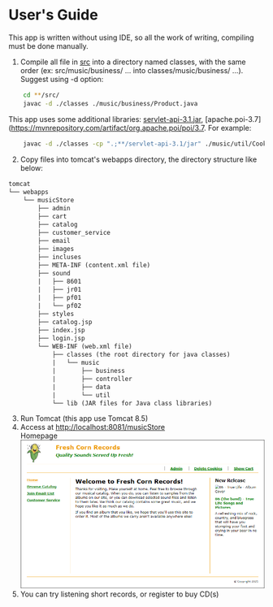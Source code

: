 # User's Guide

This app is written without using IDE, so all the work of writing, compiling must be done manually.  
1. Compile all file in [src](src) into a directory named classes, with the same order (ex: src/music/business/ ... into classes/music/business/ ...). Suggest using -d option:  
```sh
    cd **/src/
    javac -d ./classes ./music/business/Product.java
```
This app uses some additional libraries: [servlet-api-3.1.jar](https://mvnrepository.com/artifact/javax.servlet/javax.servlet-api/3.1.0), [apache.poi-3.7](https://mvnrepository.com/artifact/org.apache.poi/poi/3.7. For example:
```sh
    javac -d ./classes -cp ".;**/servlet-api-3.1/jar" ./music/util/CookieUtil.java
```
2. Copy files into tomcat's webapps directory, the directory structure like below:  

```
tomcat
└── webapps
    └── musicStore
        ├── admin
        ├── cart
        ├── catalog
        ├── customer_service
        ├── email
        ├── images
        ├── incluses        
        ├── META-INF (content.xml file)
        ├── sound
        |   ├── 8601
        |   ├── jr01
        |   ├── pf01
        |   └── pf02
        ├── styles
        ├── catalog.jsp
        ├── index.jsp
        ├── login.jsp
        └── WEB-INF (web.xml file)
            ├── classes (the root directory for java classes)
            |   └── music
            |       ├── business
            |       ├── controller
            |       ├── data
            |       └── util
            └── lib (JAR files for Java class libraries)        

```
3. Run Tomcat (this app use Tomcat 8.5)
4. Access at [http://localhost:8081/musicStore](http://localhost:8081/musicStore)  
Homepage
![](homepage.png)
5. You can try listening short records, or register to buy CD(s)